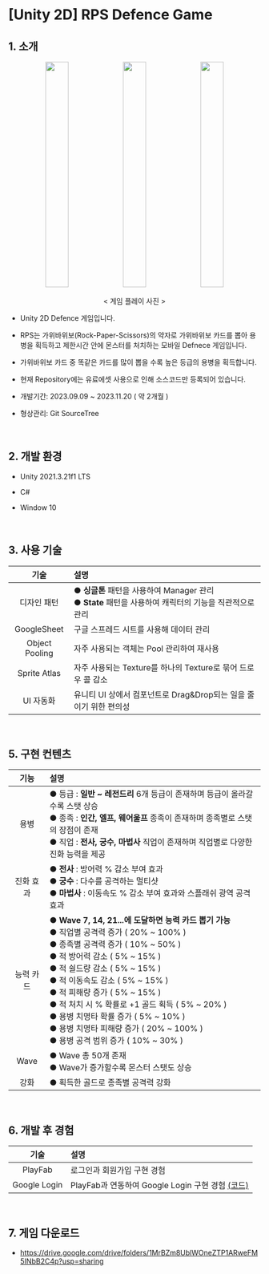 # [Unity 2D] RPS Defence Game
## 1. 소개

<div align="center">

  <img src="https://github.com/LHuHyeon/LHuHyeon.github.io/assets/110723307/09e4606a-c51b-42d8-b2ab-04dc2c243251" width="30%" height="450"/>
  <img src="https://github.com/LHuHyeon/LHuHyeon.github.io/assets/110723307/3fcad092-fd95-4c08-87ac-b6498a395df0" width="30%" height="450"/>
  <img src="https://github.com/LHuHyeon/LHuHyeon.github.io/assets/110723307/10c9c32b-8836-4e31-b709-29fe7f108f78" width="30%" height="450"/>

  < 게임 플레이 사진 >

</div>

+ Unity 2D Defence 게임입니다.

+ RPS는 가위바위보(Rock-Paper-Scissors)의 약자로 가위바위보 카드를 뽑아 용병을 획득하고 제한시간 안에 몬스터를 처치하는 모바일 Defnece 게임입니다.

+ 가위바위보 카드 중 똑같은 카드를 많이 뽑을 수록 높은 등급의 용병을 획득합니다.

+ 현재 Repository에는 유료에셋 사용으로 인해 소스코드만 등록되어 있습니다.

+ 개발기간: 2023.09.09 ~ 2023.11.20 ( 약 2개월 )

+ 형상관리: Git SourceTree

<br>

## 2. 개발 환경
+ Unity 2021.3.21f1 LTS

+ C#

+ Window 10

<br>

## 3. 사용 기술
| 기술 | 설명 |
|:---:|:---|
| 디자인 패턴 | ● **싱글톤** 패턴을 사용하여 Manager 관리 <br> ● **State** 패턴을 사용하여 캐릭터의 기능을 직관적으로 관리 |
| GoogleSheet | 구글 스프레드 시트를 사용해 데이터 관리 |
| Object Pooling | 자주 사용되는 객체는 Pool 관리하여 재사용 |
| Sprite Atlas | 자주 사용되는 Texture를 하나의 Texture로 묶어 드로우 콜 감소 |
| UI 자동화 | 유니티 UI 상에서 컴포넌트로 Drag&Drop되는 일을 줄이기 위한 편의성 |

<br>

## 5. 구현 컨텐츠
| 기능 | 설명 |
|:---:|:---|
| 용병 | ● 등급 : **일반 ~ 레전드리** 6개 등급이 존재하며 등급이 올라갈 수록 스탯 상승 <br> ● 종족 : **인간, 엘프, 웨어울프** 종족이 존재하며 종족별로 스탯의 장점이 존재 <br> ● 직업 : **전사, 궁수, 마법사** 직업이 존재하며 직업별로 다양한 진화 능력을 제공 |
| 진화 효과 | ● **전사** : 방어력 % 감소 부여 효과 <br> ● **궁수** : 다수를 공격하는 멀티샷 <br> ● **마법사** : 이동속도 % 감소 부여 효과와 스플래쉬 광역 공격 효과 |
| 능력 카드 | ● **Wave 7, 14, 21...에 도달하면 능력 카드 뽑기 가능** <br> ● 직업별 공격력 증가 ( 20% ~ 100% ) <br> ● 종족별 공격력 증가 ( 10% ~ 50% ) <br> ● 적 방어력 감소 ( 5% ~ 15% ) <br> ● 적 쉴드량 감소 ( 5% ~ 15% ) <br> ●  적 이동속도 감소 ( 5% ~ 15% ) <br> ● 적 피해량 증가 ( 5% ~ 15% ) <br> ● 적 처치 시 % 확률로 +1 골드 획득 ( 5% ~ 20% ) <br> ● 용병 치명타 확률 증가 ( 5% ~ 10% ) <br> ● 용병 치명타 피해량 증가 ( 20% ~ 100% ) <br> ● 용병 공격 범위 증가 ( 10% ~ 30% ) |
| Wave | ● Wave 총 50개 존재 <br> ● Wave가 증가할수록 몬스터 스탯도 상승 |
| 강화 | ● 획득한 골드로 종족별 공격력 강화 |

<br>

## 6. 개발 후 경험
| 기술 | 설명 |
|:---:|:---|
| PlayFab | 로그인과 회원가입 구현 경험 |
| Google Login | PlayFab과 연동하여 Google Login 구현 경험 [(코드)](https://github.com/LHuHyeon/Unity2D_RPS_Defence_Game/blob/main/Scripts/Manager/PlayFabManager.cs) |

<br>

## 7. 게임 다운로드
+ https://drive.google.com/drive/folders/1MrBZm8UblWOneZTP1ARweFM5INbB2C4p?usp=sharing
